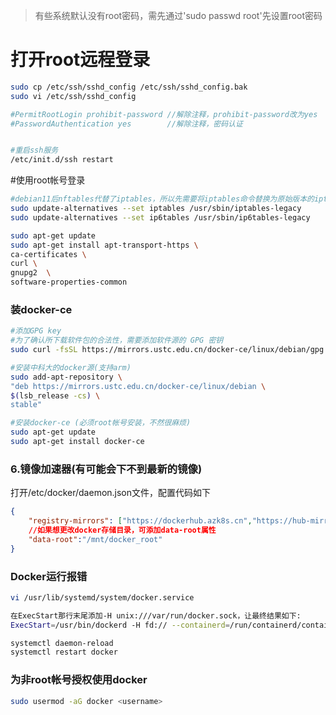 
> 有些系统默认没有root密码，需先通过'sudo passwd root'先设置root密码


# 打开root远程登录
```bash
sudo cp /etc/ssh/sshd_config /etc/ssh/sshd_config.bak
sudo vi /etc/ssh/sshd_config

#PermitRootLogin prohibit-password //解除注释，prohibit-password改为yes
#PasswordAuthentication yes        //解除注释，密码认证


#重启ssh服务
/etc/init.d/ssh restart
```

#使用root帐号登录

```bash
#debian11后nftables代替了iptables，所以先需要将iptables命令替换为原始版本的iptables
sudo update-alternatives --set iptables /usr/sbin/iptables-legacy
sudo update-alternatives --set ip6tables /usr/sbin/ip6tables-legacy

sudo apt-get update
sudo apt-get install apt-transport-https \
ca-certificates \
curl \
gnupg2  \
software-properties-common
```

### 装docker-ce
```bash
#添加GPG key
#为了确认所下载软件包的合法性，需要添加软件源的 GPG 密钥
sudo curl -fsSL https://mirrors.ustc.edu.cn/docker-ce/linux/debian/gpg | sudo apt-key add -

#安装中科大的docker源(支持arm)
sudo add-apt-repository \
"deb https://mirrors.ustc.edu.cn/docker-ce/linux/debian \
$(lsb_release -cs) \
stable"

#安装docker-ce (必须root帐号安装，不然很麻烦)
sudo apt-get update
sudo apt-get install docker-ce
```

### 6.镜像加速器(有可能会下不到最新的镜像)
打开/etc/docker/daemon.json文件，配置代码如下
```json
{
	"registry-mirrors": ["https://dockerhub.azk8s.cn","https://hub-mirror.c.163.com"],
	//如果想更改docker存储目录，可添加data-root属性
	"data-root":"/mnt/docker_root"
}
```

### Docker运行报错
```bash
vi /usr/lib/systemd/system/docker.service

在ExecStart那行末尾添加-H unix:///var/run/docker.sock，让最终结果如下:
ExecStart=/usr/bin/dockerd -H fd:// --containerd=/run/containerd/containerd.sock -H unix:///var/run/docker.sock

systemctl daemon-reload
systemctl restart docker
```

### 为非root帐号授权使用docker
```bash
sudo usermod -aG docker <username>
```